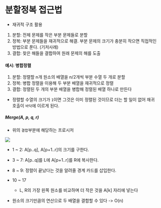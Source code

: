# 분할정복 접근법
- 재귀적 구조 활용
1. 분할: 전체 문제를 작은 부분 문제들로 분할
2. 정복: 부분 문제들을 재귀적으로 해결. 부분 문제의 크기가 충분히 작으면 직접적인 방법으로 푼다. (기저사례)
3. 결합: 찾은 해들을 결합하여 원래 문제의 해를 도출


#### 예시: 병합정렬
1. 분할: 정렬할 n개 원소의 배열을 n/2개씩 부분 수열 두 개로 분할
2. 정복: 병합 정렬을 이용해 두 부분 배열을 재귀적으로 정렬
3. 결합: 정렬된 두 개의 부분 배열을 병합해 정렬된 배열 하나로 만든다

- 정렬할 수열의 크기가 `1`이면 그것은 이미 정렬된 것이므로 더는 할 일이 없어 재귀 호출이 `바닥`에 이르게 된다.

##### Merge(A, p, q, r)
- 위의 `결합`부분에 해당하는 프로시저

![](https://www.google.com/search?q=merge+sort+pseudocode&source=lnms&tbm=isch&sa=X&ved=0ahUKEwisnKKryszgAhXCGKYKHe6SA_8Q_AUIDigB&biw=1440&bih=718#imgrc=PVD6Uf387cTWOM:)

- 1 ~ 2: A[p..q], A[p+1..r]의 크기를 구한다.
- 3 ~ 7: A[p..q]를 L에 A[p+1..r]를 R에 복사한다.
- 8 ~ 9: 정렬이 끝났다는 것을 알려줄 경계 카드를 삽입한다.
- 10 ~ 17
    - L, R의 가장 왼쪽 원소를 비교하며 더 작은 것을 A[k] 자리에 넣는다

- 원소의 크기만큼의 연산으로 두 배열을 결합할 수 있다 -> O(n) 
